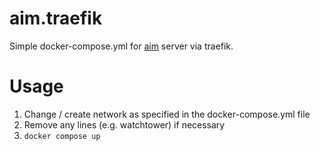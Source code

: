 # aim.traefik

Simple docker-compose.yml for [aim](https://github.com/aimhubio/aim) server via traefik.

# Usage

1. Change / create network as specified in the docker-compose.yml file
2. Remove any lines (e.g. watchtower) if necessary
3. `docker compose up`
